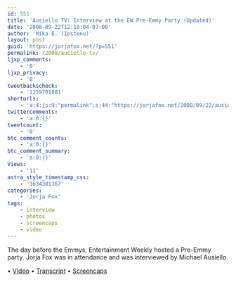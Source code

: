 ```yaml
---
id: 551
title: 'Ausiello TV: Interview at the EW Pre-Emmy Party (Updated)'
date: '2008-09-22T12:10:04-07:00'
author: 'Mika E. (Ipstenu)'
layout: post
guid: 'https://jorjafox.net/?p=551'
permalink: /2008/ausiello-tv/
ljxp_comments:
    - '0'
ljxp_privacy:
    - '0'
tweetbackscheck:
    - '1259701881'
shorturls:
    - 'a:4:{s:9:"permalink";s:44:"https://jorjafox.net/2008/09/22/ausiello-tv/";s:7:"tinyurl";s:25:"http://tinyurl.com/m4xhcq";s:4:"isgd";s:18:"http://is.gd/53mSx";s:5:"bitly";s:20:"http://bit.ly/62qfGE";}'
twittercomments:
    - 'a:0:{}'
tweetcount:
    - '0'
btc_comment_counts:
    - 'a:0:{}'
btc_comment_summary:
    - 'a:0:{}'
Views:
    - '11'
astra_style_timestamp_css:
    - '1634381367'
categories:
    - 'Jorja Fox'
tags:
    - interview
    - photos
    - screencaps
    - video
---
```


The day before the Emmys, Entertainment Weekly hosted a Pre-Emmy party. Jorja Fox was in attendance and was interviewed by Michael Ausiello. 

&bull; <a href="http://link.brightcove.com/services/link/bcpid1767981825/bclid1764764835/bctid1807599370">Video</a>
&bull; <a href="https://jorjafox.net/wiki/Ausiello_TV_(21_September_2008)">Transcript</a>
&bull; <a href="https://jorjafox.net/gallery/tv/talkshow/20080921-ausiellotv/">Screencaps</a>
